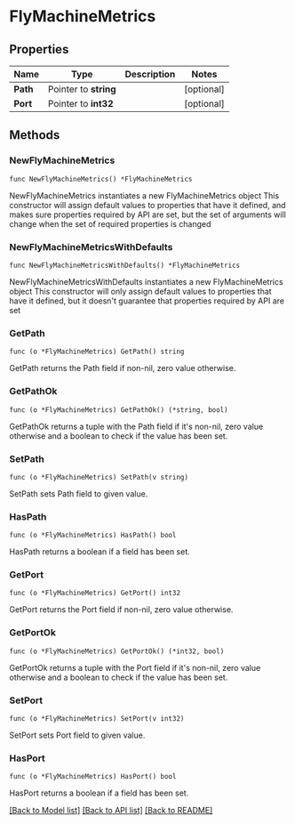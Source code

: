 # FlyMachineMetrics

## Properties

Name | Type | Description | Notes
------------ | ------------- | ------------- | -------------
**Path** | Pointer to **string** |  | [optional] 
**Port** | Pointer to **int32** |  | [optional] 

## Methods

### NewFlyMachineMetrics

`func NewFlyMachineMetrics() *FlyMachineMetrics`

NewFlyMachineMetrics instantiates a new FlyMachineMetrics object
This constructor will assign default values to properties that have it defined,
and makes sure properties required by API are set, but the set of arguments
will change when the set of required properties is changed

### NewFlyMachineMetricsWithDefaults

`func NewFlyMachineMetricsWithDefaults() *FlyMachineMetrics`

NewFlyMachineMetricsWithDefaults instantiates a new FlyMachineMetrics object
This constructor will only assign default values to properties that have it defined,
but it doesn't guarantee that properties required by API are set

### GetPath

`func (o *FlyMachineMetrics) GetPath() string`

GetPath returns the Path field if non-nil, zero value otherwise.

### GetPathOk

`func (o *FlyMachineMetrics) GetPathOk() (*string, bool)`

GetPathOk returns a tuple with the Path field if it's non-nil, zero value otherwise
and a boolean to check if the value has been set.

### SetPath

`func (o *FlyMachineMetrics) SetPath(v string)`

SetPath sets Path field to given value.

### HasPath

`func (o *FlyMachineMetrics) HasPath() bool`

HasPath returns a boolean if a field has been set.

### GetPort

`func (o *FlyMachineMetrics) GetPort() int32`

GetPort returns the Port field if non-nil, zero value otherwise.

### GetPortOk

`func (o *FlyMachineMetrics) GetPortOk() (*int32, bool)`

GetPortOk returns a tuple with the Port field if it's non-nil, zero value otherwise
and a boolean to check if the value has been set.

### SetPort

`func (o *FlyMachineMetrics) SetPort(v int32)`

SetPort sets Port field to given value.

### HasPort

`func (o *FlyMachineMetrics) HasPort() bool`

HasPort returns a boolean if a field has been set.


[[Back to Model list]](../README.md#documentation-for-models) [[Back to API list]](../README.md#documentation-for-api-endpoints) [[Back to README]](../README.md)


